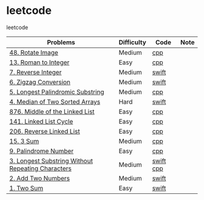 # leetcode
leetcode

| Problems    | Difficulty  |    Code     |   Note      |
| ----------- | ----------- | ----------- | ----------- |
| [48. Rotate Image](https://leetcode.com/problems/rotate-image/) | Medium | [cpp](./code/swift/RotateImage/RotateImage.swift) | |
| [13. Roman to Integer](https://leetcode.com/problems/roman-to-integer/) | Easy | [cpp](./code/cpp/RomantoInteger/RomantoInteger.cpp) | |
| [7. Reverse Integer](https://leetcode.com/problems/reverse-integer/) | Medium | [swift](./code/swift/ReverseInteger/ReverseInteger.swift) | |
| [6. Zigzag Conversion](https://leetcode.com/problems/zigzag-conversion/) | Medium | [swift](./code/swift/ZigzagConversion/ZigzagConversion.swift) | |
| [5. Longest Palindromic Substring](https://leetcode.com/problems/longest-palindromic-substring/) | Medium | [cpp](./code/cpp/LongestPalindromicSubstring/LongestPalindromicSubstring.cpp) | |
| [4. Median of Two Sorted Arrays](https://leetcode.com/problems/median-of-two-sorted-arrays/) | Hard | [swift](./code/swift/MedianofTwoSortedArrays/MedianofTwoSortedArrays.swift) | |
| [876. Middle of the Linked List](https://leetcode.com/problems/middle-of-the-linked-list/) | Easy | [cpp](./code/cpp/MiddleOfTheLinkedList/MiddleOfTheLinkedList.cpp) | |
| [141. Linked List Cycle](https://leetcode.com/problems/linked-list-cycle/) | Easy | [cpp](./code/cpp/LinkedListCycle/LinkedListCycle.cpp) | |
| [206. Reverse Linked List](https://leetcode.com/problems/reverse-linked-list/) | Easy | [cpp](./code/cpp/ReverseLinkedList/ReverseLinkedList.cpp) | |
| [15. 3 Sum](https://leetcode.com/problems/3sum/) | Medium | [cpp](./code/cpp/ThreeSum/ThreeSum.cpp) | |
| [9. Palindrome Number](https://leetcode.com/problems/palindrome-number/) | Easy | [cpp](./code/cpp/PalindromeNumber/PalindromeNumber.cpp) | |
| [3. Longest Substring Without Repeating Characters](https://leetcode.com/problems/longest-substring-without-repeating-characters/) | Medium |[swift](./code/swift/LongestSubstringWithoutRepeatingCharacters/lswrc.swift) [cpp](./code/cpp/LongestSubstringWithoutRepeatingCharacters/lswrc.cpp) | |
| [2. Add Two Numbers](https://leetcode.com/problems/add-two-numbers/) | Medium |[swift](./code/swift/AddTwoNumbers/AddTwoNumbers.swift) | |
| [1. Two Sum](https://leetcode.com/problems/two-sum/) | Easy | [swift](./code/swift/TwoSum/TwoSum.swift) | |
